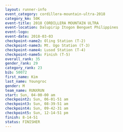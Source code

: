 ```yaml
---
layout: runner-info 
event_category: cordillera-mountain-ultra-2018 
category_km: 50K 
event-title: 2018 CORDILLERA MOUNTAIN ULTRA 
event-location: Dalupirip Itogon Benguet Philippines 
event-logo: 
event-date: 2018-03-03 
checkpoint-name2: Oling Station (T-2) 
checkpoint-name3: Mt. Ugo Station (T-3) 
checkpoint-name4: Lusod Station (T-4) 
checkpoint-name5: Finish (T-5) 
overall_rank: 35
gender_rank: 29
category_rank: 23
bib: 50072
first_name: Kim
last_name: Youngroc
gender: M
team_name: RUNXRUN
start: Sun, 04-00-00 am
checkpoint2: Sun, 06-01-51 am
checkpoint3: Sun, 08-39-51 am
checkpoint4: Sun, 09-42-31 am
checkpoint5: Sun, 12-14-51 pm
finish: 8-14-51
status: FINISHER
---
```

